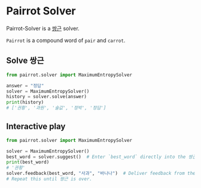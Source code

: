 # Pairrot Solver

Pairrot-Solver is a [쌍근](https://ssaangn.com/) solver.

`Pairrot` is a compound word of `pair` and `carrot`.

## Solve 쌍근

```python
from pairrot.solver import MaximumEntropySolver

answer = "정답"
solver = MaximumEntropySolver()
history = solver.solve(answer)
print(history)
# ['권황', '과원', '술값', '정박', '정답']
```

## Interactive play

```python
from pairrot.solver import MaximumEntropySolver

solver = MaximumEntropySolver()
best_word = solver.suggest()  # Enter `best_word` directly into the 쌍근.
print(best_word)
# '권황'
solver.feedback(best_word, "사과", "바나나")  # Deliver feedback from the 쌍근 to the solver.
# Repeat this until 쌍근 is over.
```
